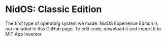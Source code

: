 # NidOS: Classic Edition
The first type of operating system we made. NidOS Experience Edition is not included in this GitHub page. To edit code, download it and import it to MIT App Inventor
